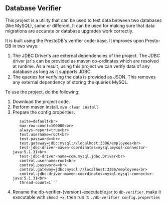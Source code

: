 ## Database Verifier

This project is a utility that can be used to test data between two databases (like MySQL), same or different. It can be used for making sure that data migrations are accurate or database upgrades work correctly. 

It is built using the PrestoDB's verifier code-base. It improves upon Presto-DB in two ways:

1. The JDBC Driver's are external dependencies of the project. The JDBC driver jar's can be provided as maven co-ordinates which are resolved at runtime. As a result, using this project we can verify data of any database as long as it supports JDBC.
2. The queries for verifying the data is provided as JSON. This removes any external dependency of storing the queries MySQL.


To use the project, do the following:

1. Download the project code.
2. Perform maven install.
	```mvn clean install```
3. Prepare the config.properties.
	```query-json-path=examples/queries.json<br>
       suite=default<br>
       max-row-count=100000<br>
       always-report=true<br>
       test.username=root<br>
       test.password=<br>
       test.gateway=jdbc:mysql://localhost:3306/employees<br>
       test-jdbc-driver-maven-coordinates=mysql:mysql-connector-java:5.1.31<br>
       test-jdbc-driver-name=com.mysql.jdbc.Driver<br>
       control.username=root<br>
       control.password=<br>
       control.gateway=jdbc:mysql://localhost:3306/employees<br>
       control-jdbc-driver-maven-coordinates=mysql:mysql-connector-java:5.1.31<br>
	   thread-count=1```
4. Rename the db-verifier-{version}-executable.jar to  ```db-verifier```, make it executable with ```chmod +x```, then run it:
	 ```./db-verifier config.properties```

